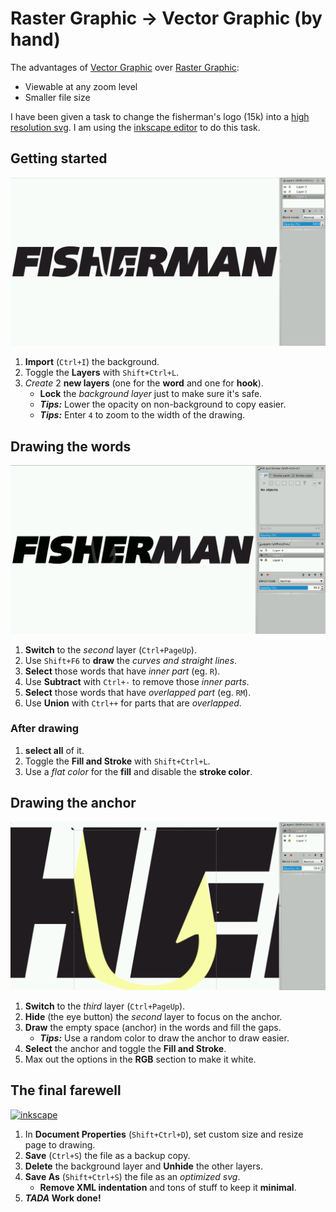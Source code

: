 Raster Graphic -> Vector Graphic (by hand)
==========================================

The advantages of [Vector Graphic][v] over [Raster Graphic][r]:
  - Viewable at any zoom level
  - Smaller file size

I have been given a task to change the fisherman's logo (15k) into a [high
resolution svg](https://github.com/fisherman/fisherman/issues/76). I am using
the [inkscape editor](https://inkscape.org/) to do this task.

[r]: https://en.wikipedia.org/wiki/Raster_graphics
[v]: https://en.wikipedia.org/wiki/Vector_graphics
[f]: http://dl.pickfire.wha.la/usr/img/ofish.svg

Getting started
---------------
[![inkscape][i1]][i1]

1. **Import** (`Ctrl+I`) the background.
2. Toggle the **Layers** with `Shift+Ctrl+L`.
3. *Create* 2 **new layers** (one for the **word** and one for **hook**).
   - **Lock** the *background layer* just to make sure it's safe.
   - ***Tips:*** Lower the opacity on non-background to copy easier.
   - ***Tips:*** Enter `4` to zoom to the width of the drawing.

[i1]: img/ink1.png

Drawing the words
-----------------
[![inkscape][i2]][i2]

1. **Switch** to the *second* layer (`Ctrl+PageUp`).
2. Use `Shift+F6` to **draw** the *curves and straight lines*.
3. **Select** those words that have *inner part* (eg. `R`).
4. Use **Subtract** with `Ctrl+-` to remove those *inner parts*.
5. **Select** those words that have *overlapped part* (eg. `RM`).
6. Use **Union** with `Ctrl++` for parts that are *overlapped*.

### After drawing
1. **select all** of it.
2. Toggle the **Fill and Stroke** with `Shift+Ctrl+L`.
3. Use a *flat color* for the **fill** and disable the **stroke color**.

[i2]: img/ink2.png

Drawing the anchor
------------------
[![inkscape][i3]][i3]

1. **Switch** to the *third* layer (`Ctrl+PageUp`).
2. **Hide** (the eye button) the *second* layer to focus on the anchor.
3. **Draw** the empty space (anchor) in the words and fill the gaps.
   - ***Tips:*** Use a random color to draw the anchor to draw easier.
4. **Select** the anchor and toggle the **Fill and Stroke**.
5. Max out the options in the **RGB** section to make it white.

[i3]: img/ink3.png

The final farewell
------------------
[![inkscape][i4]][i4]

1. In **Document Properties** (`Shift+Ctrl+D`), set custom size and resize page
   to drawing.
2. **Save** (`Ctrl+S`) the file as a backup copy.
3. **Delete** the background layer and **Unhide** the other layers.
4. **Save As** (`Shift+Ctrl+S`) the file as an *optimized svg*.
   - **Remove XML indentation** and tons of stuff to keep it **minimal**.
5. **_TADA_ Work done!**

[i4]: http://dl.pickfire.wha.la/usr/img/fisherman.svg
